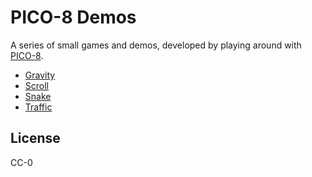 # PICO-8 Demos

A series of small games and demos, developed by playing around with
[PICO-8](https://pico-8.com/).

- [Gravity](https://www.lexaloffle.com/bbs/?tid=38256)
- [Scroll](https://www.lexaloffle.com/bbs/?tid=38186&tkey=OG9zk8wXTcR0Vz8QleFv)
- [Snake](https://www.lexaloffle.com/bbs/?pid=77238&tkey=oZIkBzekpW7TgSnGd0hF)
- [Traffic](https://www.lexaloffle.com/bbs/?pid=77355&tkey=FjHxbctlAHCiUvIjPocY)

## License

CC-0
